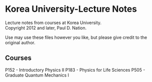 Korea University-Lecture Notes
================================

Lecture notes from courses at Korea University.  
Copyright 2012 and later, Paul D. Nation.

Use may use these files however you like, but please give credit to the original author.

Courses
-------
P152 - Introductory Physics II
P183 - Physics for Life Sciences
P505 - Graduate Quantum Mechanics I
